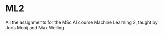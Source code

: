 # ML2

All the assignments for the MSc AI course Machine Learning 2, taught by Joris Mooij and Max Welling
